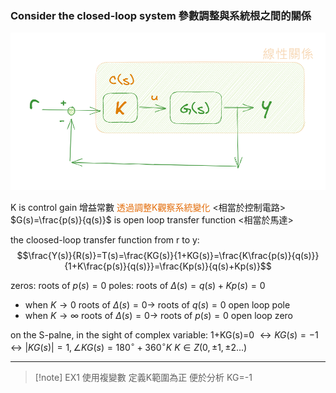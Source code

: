 ### Consider the closed-loop system 參數調整與系統根之間的關係

![image.png|550](https://raw.githubusercontent.com/laudantstolam/imagesource/main/202305031011927.png)

K is control gain 增益常數 <font color="#e36c09">透過調整K觀察系統變化</font> <相當於控制電路>
$G(s)=\frac{p(s)}{q(s)}$ is open loop transfer function <相當於馬達>

the cloosed-loop transfer function from r to y:
$$\frac{Y(s)}{R(s)}=T(s)=\frac{KG(s)}{1+KG(s)}=\frac{K\frac{p(s)}{q(s)}}{1+K\frac{p(s)}{q(s)}}=\frac{Kp(s)}{q(s)+Kp(s)}$$

zeros: roots of $p(s)=0$
poles: roots of $\Delta (s)=q(s)+Kp(s)=0$
- when $K\rightarrow0$
	roots of  $\Delta (s)=0\rightarrow$ roots of $q(s)=0$  open loop pole
- when $K\rightarrow \infty$
	roots of  $\Delta (s)=0\rightarrow$ roots of $p(s)=0$ open loop zero

on the S-palne, in the sight of complex variable: 
1+KG(s)=0
$\leftrightarrow KG(s)=-1$
$\leftrightarrow |KG(s)|=1, \angle KG(s)=180^\circ+360^\circ K$
$K\in Z(0,\pm 1, \pm 2...)$

---
>[!note] EX1
>使用複變數
>定義K範圍為正 便於分析
>KG=-1
>

